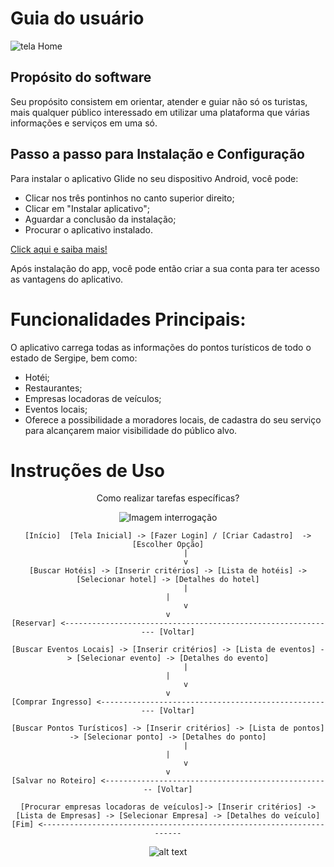 # Guia do usuário     

![tela Home](Home.png)

## Propósito do software

Seu propósito consistem em orientar, atender e guiar não só os turistas, mais qualquer público interessado em utilizar uma plataforma que várias informações e serviços em uma só.

## Passo a passo para Instalação e Configuração

Para instalar o aplicativo Glide no seu dispositivo Android, você pode: 

* Clicar nos três pontinhos no canto superior direito;
* Clicar em "Instalar aplicativo";
* Aguardar a conclusão da instalação;
* Procurar o aplicativo instalado.

[Click aqui e saiba mais! ](https://www.glideapps.com/)

Após instalação do app, você pode então criar a sua conta para ter acesso as vantagens do aplicativo.

# Funcionalidades Principais:

O aplicativo carrega todas as informações do pontos turísticos de todo o estado de Sergipe, bem como:
* Hotéi;
* Restaurantes;
* Empresas locadoras de veículos;
* Eventos locais;
* Oferece a possibilidade a moradores locais, de cadastra do seu serviço para alcançarem maior visibilidade do público alvo.

 # Instruções de Uso

 <center>                       Como realizar tarefas específicas? 


![ Imagem interrogação](https://st.depositphotos.com/1518767/2410/i/450/depositphotos_24100099-stock-photo-curious-child-pointing-up.jpg)



    [Início]  [Tela Inicial] -> [Fazer Login] / [Criar Cadastro]  -> [Escolher Opção]
            |
            v
    [Buscar Hotéis] -> [Inserir critérios] -> [Lista de hotéis] -> [Selecionar hotel] -> [Detalhes do hotel]
            |                                                                 |
            v                                                                 v
    [Reservar] <------------------------------------------------------------- [Voltar]

    [Buscar Eventos Locais] -> [Inserir critérios] -> [Lista de eventos] -> [Selecionar evento] -> [Detalhes do evento]
            |                                                                 |
            v                                                                 v
    [Comprar Ingresso] <----------------------------------------------------- [Voltar]

    [Buscar Pontos Turísticos] -> [Inserir critérios] -> [Lista de pontos] -> [Selecionar ponto] -> [Detalhes do ponto]
            |                                                                 |
            v                                                                 v
    [Salvar no Roteiro] <--------------------------------------------------- [Voltar]

    [Procurar empresas locadoras de veículos]-> [Inserir critérios] -> [Lista de Empresas] -> [Selecionar Empresa] -> [Detalhes do veículo]  [Fim] <---------------------------------------------------------------------



![alt text](<O que é Uma ferramenta de design gráfico online. Por que usar Ideal para criar guias visuais e interativos, com templates prontos para manuais e documentos. Como usar Escolha um template de manual.jpg>)